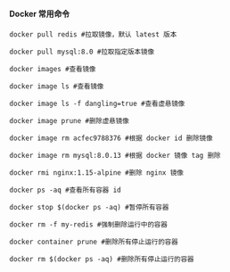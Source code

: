#### Docker 常用命令

```
docker pull redis #拉取镜像，默认 latest 版本
```
```
docker pull mysql:8.0 #拉取指定版本镜像
```

```
docker images #查看镜像
```

```
docker image ls #查看镜像
```

```
docker image ls -f dangling=true #查看虚悬镜像
```

``` 
docker image prune #删除虚悬镜像
```

```
docker image rm acfec9788376 #根据 docker id 删除镜像
```

```
docker image rm mysql:8.0.13 #根据 docker 镜像 tag 删除
```

```
docker rmi nginx:1.15-alpine #删除 nginx 镜像
```

```
docker ps -aq #查看所有容器 id
```

```
docker stop $(docker ps -aq) #暂停所有容器
```

```
docker rm -f my-redis #强制删除运行中的容器
```

```
docker container prune #删除所有停止运行的容器
```

```
docker rm $(docker ps -aq) #删除所有停止运行的容器
```